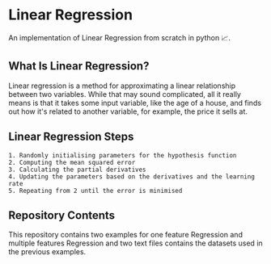 # Linear Regression
An implementation of Linear Regression from scratch in python 📈. 

## What Is Linear Regression?
Linear regression is a method for approximating a linear relationship between two variables. While that may sound complicated, all it really means is that it takes some input variable, like the age of a house, and finds out how it's related to another variable, for example, the price it sells at.
## Linear Regression Steps
    1. Randomly initialising parameters for the hypothesis function
    2. Computing the mean squared error
    3. Calculating the partial derivatives
    4. Updating the parameters based on the derivatives and the learning rate
    5. Repeating from 2 until the error is minimised
## Repository Contents
This repository contains two examples for one feature Regression and multiple features Regression and two text files contains the datasets used in the previous examples. 
